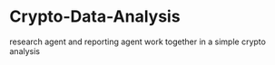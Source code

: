 # Crypto-Data-Analysis
research agent and reporting agent work together in a simple crypto analysis
